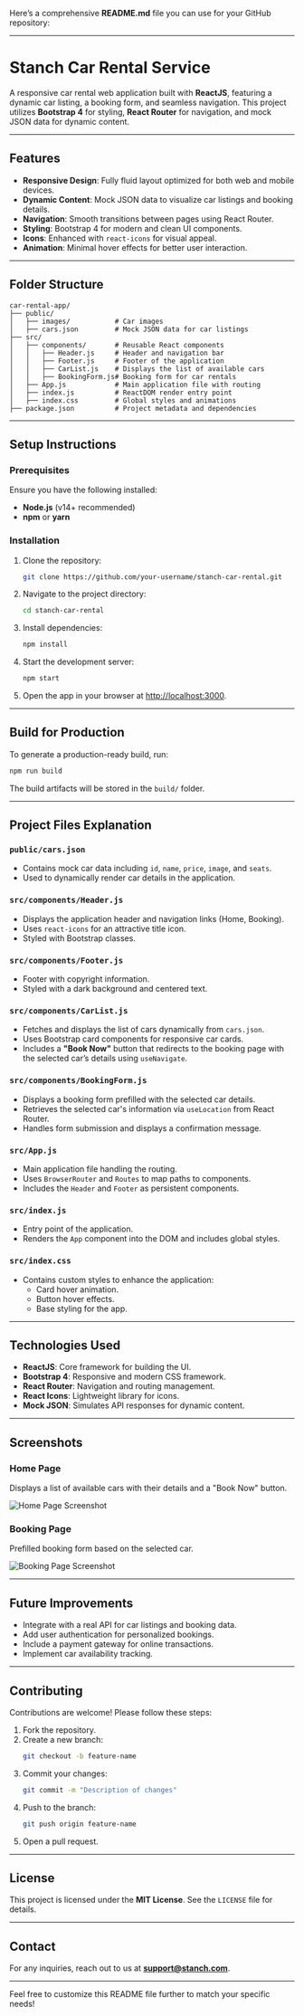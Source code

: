 Here’s a comprehensive **README.md** file you can use for your GitHub repository:

---

# **Stanch Car Rental Service**

A responsive car rental web application built with **ReactJS**, featuring a dynamic car listing, a booking form, and seamless navigation. This project utilizes **Bootstrap 4** for styling, **React Router** for navigation, and mock JSON data for dynamic content.

---

## **Features**

- **Responsive Design**: Fully fluid layout optimized for both web and mobile devices.
- **Dynamic Content**: Mock JSON data to visualize car listings and booking details.
- **Navigation**: Smooth transitions between pages using React Router.
- **Styling**: Bootstrap 4 for modern and clean UI components.
- **Icons**: Enhanced with `react-icons` for visual appeal.
- **Animation**: Minimal hover effects for better user interaction.

---

## **Folder Structure**

```
car-rental-app/
├── public/
│   ├── images/           # Car images
│   ├── cars.json         # Mock JSON data for car listings
├── src/
│   ├── components/       # Reusable React components
│   │   ├── Header.js     # Header and navigation bar
│   │   ├── Footer.js     # Footer of the application
│   │   ├── CarList.js    # Displays the list of available cars
│   │   ├── BookingForm.js# Booking form for car rentals
│   ├── App.js            # Main application file with routing
│   ├── index.js          # ReactDOM render entry point
│   ├── index.css         # Global styles and animations
├── package.json          # Project metadata and dependencies
```

---

## **Setup Instructions**

### **Prerequisites**

Ensure you have the following installed:

- **Node.js** (v14+ recommended)
- **npm** or **yarn**

### **Installation**

1. Clone the repository:
   ```bash
   git clone https://github.com/your-username/stanch-car-rental.git
   ```
2. Navigate to the project directory:
   ```bash
   cd stanch-car-rental
   ```
3. Install dependencies:
   ```bash
   npm install
   ```
4. Start the development server:
   ```bash
   npm start
   ```
5. Open the app in your browser at [http://localhost:3000](http://localhost:3000).

---

## **Build for Production**

To generate a production-ready build, run:

```bash
npm run build
```

The build artifacts will be stored in the `build/` folder.

---

## **Project Files Explanation**

### **`public/cars.json`**

- Contains mock car data including `id`, `name`, `price`, `image`, and `seats`.
- Used to dynamically render car details in the application.

### **`src/components/Header.js`**

- Displays the application header and navigation links (Home, Booking).
- Uses `react-icons` for an attractive title icon.
- Styled with Bootstrap classes.

### **`src/components/Footer.js`**

- Footer with copyright information.
- Styled with a dark background and centered text.

### **`src/components/CarList.js`**

- Fetches and displays the list of cars dynamically from `cars.json`.
- Uses Bootstrap card components for responsive car cards.
- Includes a **"Book Now"** button that redirects to the booking page with the selected car’s details using `useNavigate`.

### **`src/components/BookingForm.js`**

- Displays a booking form prefilled with the selected car details.
- Retrieves the selected car's information via `useLocation` from React Router.
- Handles form submission and displays a confirmation message.

### **`src/App.js`**

- Main application file handling the routing.
- Uses `BrowserRouter` and `Routes` to map paths to components.
- Includes the `Header` and `Footer` as persistent components.

### **`src/index.js`**

- Entry point of the application.
- Renders the `App` component into the DOM and includes global styles.

### **`src/index.css`**

- Contains custom styles to enhance the application:
  - Card hover animation.
  - Button hover effects.
  - Base styling for the app.

---

## **Technologies Used**

- **ReactJS**: Core framework for building the UI.
- **Bootstrap 4**: Responsive and modern CSS framework.
- **React Router**: Navigation and routing management.
- **React Icons**: Lightweight library for icons.
- **Mock JSON**: Simulates API responses for dynamic content.

---

## **Screenshots**

### **Home Page**

Displays a list of available cars with their details and a "Book Now" button.

![Home Page Screenshot](./public/images/home-page.png)

### **Booking Page**

Prefilled booking form based on the selected car.

![Booking Page Screenshot](./public/images/booking-page.png)

---

## **Future Improvements**

- Integrate with a real API for car listings and booking data.
- Add user authentication for personalized bookings.
- Include a payment gateway for online transactions.
- Implement car availability tracking.

---

## **Contributing**

Contributions are welcome! Please follow these steps:

1. Fork the repository.
2. Create a new branch:
   ```bash
   git checkout -b feature-name
   ```
3. Commit your changes:
   ```bash
   git commit -m "Description of changes"
   ```
4. Push to the branch:
   ```bash
   git push origin feature-name
   ```
5. Open a pull request.

---

## **License**

This project is licensed under the **MIT License**. See the `LICENSE` file for details.

---

## **Contact**

For any inquiries, reach out to us at **support@stanch.com**.

---

Feel free to customize this README file further to match your specific needs!
